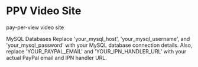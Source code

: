 # PPV Video Site
pay-per-view video site

MySQL Databases
Replace 'your_mysql_host', 'your_mysql_username', and 'your_mysql_password' with your MySQL database connection details. Also, replace 'YOUR_PAYPAL_EMAIL' and 'YOUR_IPN_HANDLER_URL' with your actual PayPal email and IPN handler URL.
